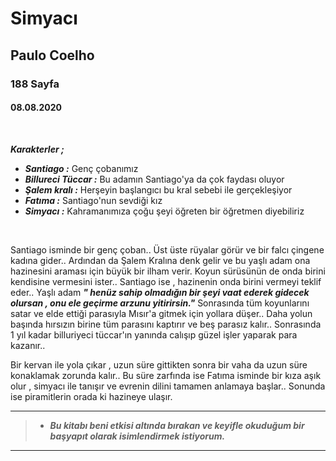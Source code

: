 # Simyacı
## Paulo Coelho
### 188 Sayfa
#### 08.08.2020

<br>

***Karakterler ;*** 

- ***Santiago :*** Genç çobanımız
- ***Billureci Tüccar :*** Bu adamın Santiago'ya da çok faydası oluyor
- ***Şalem kralı :*** Herşeyin başlangıcı bu kral sebebi ile gerçekleşiyor
- ***Fatıma :*** Santiago'nun sevdiği kız
- ***Simyacı :*** Kahramanımıza çoğu şeyi öğreten bir öğretmen diyebiliriz

<br>

Santiago isminde bir genç çoban.. Üst üste rüyalar görür ve bir falcı çingene kadına gider.. Ardından da Şalem Kralına denk  gelir ve bu yaşlı adam ona hazinesini araması için büyük bir ilham verir. Koyun sürüsünün de onda birini kendisine vermesini ister.. Santiago ise , hazinenin onda birini vermeyi teklif eder.. Yaşlı adam ***" henüz sahip olmadığın bir şeyi vaat ederek gidecek olursan , onu ele geçirme arzunu yitirirsin."***  Sonrasında tüm koyunlarını satar ve elde ettiği parasıyla Mısır'a gitmek için yollara düşer.. Daha yolun başında hırsızın birine tüm parasını kaptırır ve beş parasız kalır.. Sonrasında 1 yıl kadar billuriyeci tüccar'ın yanında calışıp güzel işler yaparak para kazanır.. 

Bir kervan ile yola çıkar , uzun süre gittikten sonra bir vaha da uzun süre konaklamak zorunda kalır.. Bu süre zarfında ise Fatıma isminde bir kıza aşık olur , simyacı ile tanışır ve evrenin dilini tamamen anlamaya başlar.. Sonunda ise piramitlerin orada ki hazineye ulaşır.

___

> - ***Bu kitabı beni etkisi altında bırakan ve keyifle okuduğum  bir başyapıt olarak isimlendirmek istiyorum.***

___
